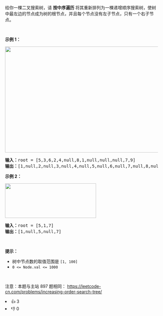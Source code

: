 <p>给你一棵二叉搜索树，请&nbsp;<strong>按中序遍历</strong> 将其重新排列为一棵递增顺序搜索树，使树中最左边的节点成为树的根节点，并且每个节点没有左子节点，只有一个右子节点。</p>

<p>&nbsp;</p>

<p><strong>示例 1：</strong></p>

<p><img alt="" src="https://assets.leetcode.com/uploads/2020/11/17/ex1.jpg" style="width: 600px; height: 350px;" /></p>

<pre>
<strong>输入：</strong>root = [5,3,6,2,4,null,8,1,null,null,null,7,9]
<strong>输出：</strong>[1,null,2,null,3,null,4,null,5,null,6,null,7,null,8,null,9]
</pre>

<p><strong>示例 2：</strong></p>

<p><img alt="" src="https://assets.leetcode.com/uploads/2020/11/17/ex2.jpg" style="width: 300px; height: 114px;" /></p>

<pre>
<strong>输入：</strong>root = [5,1,7]
<strong>输出：</strong>[1,null,5,null,7]
</pre>

<p>&nbsp;</p>

<p><strong>提示：</strong></p>

<ul>
	<li>树中节点数的取值范围是 <code>[1, 100]</code></li>
	<li><code>0 &lt;= Node.val &lt;= 1000</code></li>
</ul>

<p>&nbsp;</p>

<p><meta charset="UTF-8" />注意：本题与主站 897&nbsp;题相同：&nbsp;<a href="https://leetcode-cn.com/problems/increasing-order-search-tree/">https://leetcode-cn.com/problems/increasing-order-search-tree/</a></p>
<div><li>👍 3</li><li>👎 0</li></div>